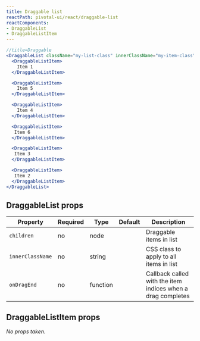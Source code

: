 ```yaml
---
title: Draggable list
reactPath: pivotal-ui/react/draggable-list
reactComponents:
- DraggableList
- DraggableListItem
---
```


```jsx
//title=Draggable
<DraggableList className="my-list-class" innerClassName="my-item-class">
  <DraggableListItem>
    Item 1
  </DraggableListItem>

  <DraggableListItem>
    Item 5
  </DraggableListItem>

  <DraggableListItem>
    Item 4
  </DraggableListItem>

  <DraggableListItem>
   Item 6
  </DraggableListItem>

  <DraggableListItem>
   Item 3
  </DraggableListItem>

  <DraggableListItem>
   Item 2
  </DraggableListItem>
</DraggableList>
```

## DraggableList props

Property  | Required | Type | Default | Description
----------|----------|------|---------|------------
`children` | no | node | | Draggable items in list
`innerClassName` | no | string | | CSS class to apply to all items in list
`onDragEnd` | no | function | | Callback called with the item indices when a drag completes

## DraggableListItem props

_No props taken._